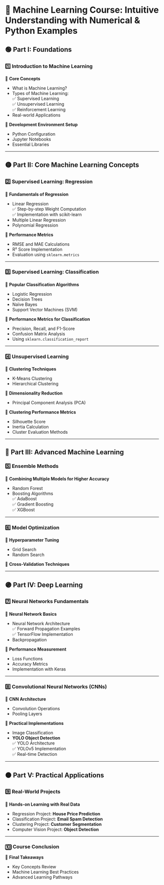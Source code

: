 # **📌 Machine Learning Course: Intuitive Understanding with Numerical & Python Examples**

## **🟢 Part I: Foundations**
### **1️⃣ Introduction to Machine Learning**
📌 **Core Concepts**  
- What is Machine Learning?  
- Types of Machine Learning:  
  ✅ Supervised Learning  
  ✅ Unsupervised Learning  
  ✅ Reinforcement Learning  
- Real-world Applications  

📌 **Development Environment Setup**  
- Python Configuration  
- Jupyter Notebooks  
- Essential Libraries  

---

## **🟡 Part II: Core Machine Learning Concepts**
### **2️⃣ Supervised Learning: Regression**
📌 **Fundamentals of Regression**  
- Linear Regression  
  ✅ Step-by-step Weight Computation  
  ✅ Implementation with scikit-learn  
- Multiple Linear Regression  
- Polynomial Regression  

📌 **Performance Metrics**  
- RMSE and MAE Calculations  
- R² Score Implementation  
- Evaluation using `sklearn.metrics`  

---

### **3️⃣ Supervised Learning: Classification**
📌 **Popular Classification Algorithms**  
- Logistic Regression  
- Decision Trees  
- Naïve Bayes  
- Support Vector Machines (SVM)  

📌 **Performance Metrics for Classification**  
- Precision, Recall, and F1-Score  
- Confusion Matrix Analysis  
- Using `sklearn.classification_report`  

---

### **4️⃣ Unsupervised Learning**
📌 **Clustering Techniques**  
- K-Means Clustering  
- Hierarchical Clustering  

📌 **Dimensionality Reduction**  
- Principal Component Analysis (PCA)  

📌 **Clustering Performance Metrics**  
- Silhouette Score  
- Inertia Calculation  
- Cluster Evaluation Methods  

---

## **🔵 Part III: Advanced Machine Learning**
### **5️⃣ Ensemble Methods**
📌 **Combining Multiple Models for Higher Accuracy**  
- Random Forest  
- Boosting Algorithms  
  ✅ AdaBoost  
  ✅ Gradient Boosting  
  ✅ XGBoost  

---

### **6️⃣ Model Optimization**
📌 **Hyperparameter Tuning**  
- Grid Search  
- Random Search  

📌 **Cross-Validation Techniques**  

---

## **🟣 Part IV: Deep Learning**
### **7️⃣ Neural Networks Fundamentals**
📌 **Neural Network Basics**  
- Neural Network Architecture  
  ✅ Forward Propagation Examples  
  ✅ TensorFlow Implementation  
- Backpropagation  

📌 **Performance Measurement**  
- Loss Functions  
- Accuracy Metrics  
- Implementation with Keras  

---

### **8️⃣ Convolutional Neural Networks (CNNs)**
📌 **CNN Architecture**  
- Convolution Operations  
- Pooling Layers  

📌 **Practical Implementations**  
- Image Classification  
- **YOLO Object Detection**  
  ✅ YOLO Architecture  
  ✅ YOLOv5 Implementation  
  ✅ Real-time Detection  

---

## **🟠 Part V: Practical Applications**
### **9️⃣ Real-World Projects**
📌 **Hands-on Learning with Real Data**  
- Regression Project: **House Price Prediction**  
- Classification Project: **Email Spam Detection**  
- Clustering Project: **Customer Segmentation**  
- Computer Vision Project: **Object Detection**  

---

### **🔟 Course Conclusion**
📌 **Final Takeaways**  
- Key Concepts Review  
- Machine Learning Best Practices  
- Advanced Learning Pathways  

